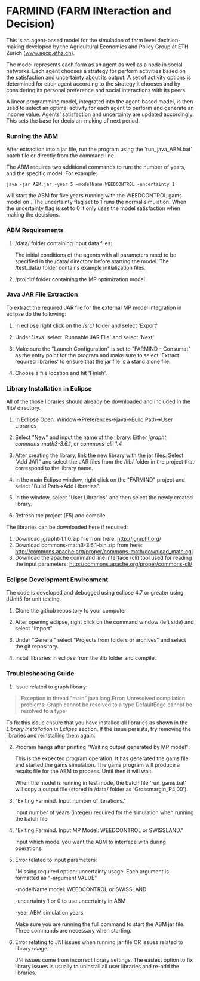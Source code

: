 # FARMIND (FARM INteraction and Decision)
This is an agent-based model for the simulation of farm level decision-making developed by the Agricultural Economics and Policy Group at ETH Zurich (www.aecp.ethz.ch).

The model represents each farm as an agent as well as a node in social networks. Each agent chooses a strategy for perform activities based on the satisfaction and uncertainty about its output. A set of activity options is determined for each agent according to the strategy it chooses and by considering its personal preference and social interactions with its peers. 

A linear programming model, integrated into the agent-based model, is then used to select an optimal activity for each agent to perform and generate an income value. Agents' satisfaction and uncertainty are updated accordingly. This sets the base for decision-making of next period.

### Running the ABM
After extraction into a jar file, run the program using the 'run_java_ABM.bat' batch file or directly from the command line. 

The ABM requires two additional commands to run: the number of years, and the specific model. For example:

	java -jar ABM.jar -year 5 -modelName WEEDCONTROL -uncertainty 1

will start the ABM for five years running with the WEEDCONTROL gams model on . The uncertainty flag set to 1 runs the normal simulation. When the uncertainty flag is set to 0 it only uses the model satisfaction when making the decisions. 

### ABM Requirements
1. /data/ folder containing input data files:
	
	The initial conditions of the agents with all parameters need to be specified in the /data/ directory before starting the model. The /test_data/ folder contains example initialization files. 

2. /projdir/ folder containing the MP optimization model

### Java JAR File Extraction
To extract the required JAR file for the external MP model integration in eclipse do the following:

1. In eclipse right click on the /src/ folder and select 'Export' 

2. Under 'Java' select 'Runnable JAR File' and select 'Next'

3. Make sure the "Launch Configuration" is set to "FARMIND - Consumat" as the entry point for the program and make sure to select 'Extract required libraries' to ensure that the jar file is a stand alone file. 

4. Choose a file location and hit 'Finish'.

### Library Installation in Eclipse
All of the those libraries should already be downloaded and included in the /lib/ directory. 

1. In Eclipse Open:
	Window->Preferences->java->Build Path->User Libraries 

2. Select "New" and input the name of the library:
	Either *jgrapht*, *commons-math3-3.6.1*, or *commons-cli-1.4*
	
3. After creating the library, link the new library with the jar files.
	Select "Add JAR" and select the JAR files from the /lib/ folder in the project that correspond to the library name. 
	
4. In the main Eclipse window, right click on the "FARMIND" project and select "Build Path->Add Libraries".

5. In the window, select "User Libraries" and then select the newly created library. 

6. Refresh the project (F5) and compile.

The libraries can be downloaded here if required:
1. Download jgrapht-1.1.0.zip file from here: http://jgrapht.org/
2. Download commons-math3-3.6.1-bin.zip from here: http://commons.apache.org/proper/commons-math/download_math.cgi
3. Download the apache command line interface (cli) tool used for reading the input parameters: http://commons.apache.org/proper/commons-cli/

### Eclipse Development Environment
The code is developed and debugged using eclipse 4.7 or greater using JUnit5 for unit testing. 

1. Clone the github repository to your computer

2. After opening eclipse, right click on the command window (left side) and select "Import"

3. Under "General" select "Projects from folders or archives" and select the git repository. 

4. Install libraries in eclipse from the \lib folder and compile. 

### Troubleshooting Guide
1. Issue related to graph library:

>Exception in thread "main" java.lang.Error: Unresolved compilation problems: 
>	       Graph cannot be resolved to a type
>	       DefaultEdge cannot be resolved to a type
	       
To fix this issue ensure that you have installed all libraries as shown in the *Library Installation in Eclipse* section. 
If the issue persists, try removing the libraries and reinstalling them again.
	
2. Program hangs after printing "Waiting output generated by MP model":

	This is the expected program operation. It has generated the gams file and started the gams simulation. 
	The gams program will produce a results file for the ABM to process. Until then it will wait. 
	
	When the model is running in test mode, the batch file 'run_gams.bat' will copy a output file (stored in /data/ folder as 'Grossmargin_P4,00'). 

3. "Exiting Farmind. Input number of iterations."

	Input number of years (integer) required for the simulation when running the batch file

4. "Exiting Farmind. Input MP Model: WEEDCONTROL or SWISSLAND."
	
	Input which model you want the ABM to interface with during operations. 
	
5. Error related to input parameters:

	"Missing required option: uncertainty usage: Each argument is formatted as "-argument VALUE"
	
	 -modelName <arg>             model: WEEDCONTROL or SWISSLAND
	 
	 -uncertainty <arg>           1 or 0 to use uncertainty in ABM
	 
	 -year <arg>                  ABM simulation years
	 
	 Make sure you are running the full command to start the ABM jar file. Three commands are necessary when starting. 
	 
6. Error relating to JNI issues when running jar file OR issues related to library usage. 
	
	JNI issues come from incorrect library settings. The easiest option to fix library issues is usually to uninstall all user libraries and re-add the libraries. 